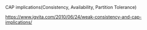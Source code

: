CAP implications(Consistency, Availability, Partition Tolerance)

https://www.igvita.com/2010/06/24/weak-consistency-and-cap-implications/

